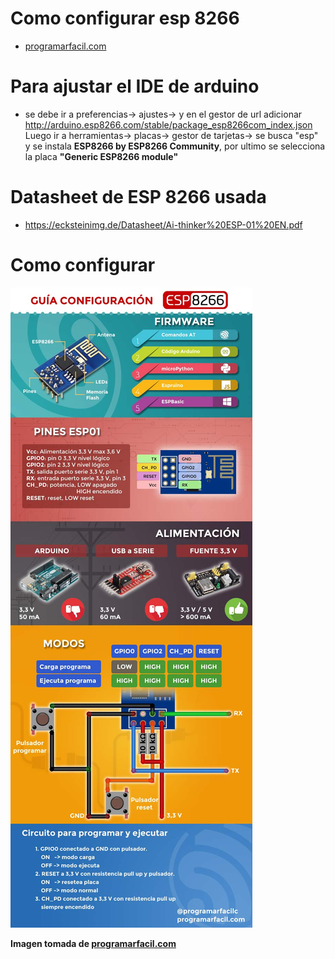 
# Como configurar esp 8266 

+ [programarfacil.com](https://programarfacil.com/podcast/como-configurar-esp01-wifi-esp8266/) 

# Para ajustar el IDE de arduino 

+ se debe ir a preferencias-> ajustes-> y en el gestor de url adicionar http://arduino.esp8266.com/stable/package_esp8266com_index.json 
Luego ir a herramientas-> placas-> gestor de tarjetas-> se busca "esp" y se instala **ESP8266 by ESP8266 Community**, por ultimo se selecciona la placa **"Generic ESP8266 module"**

# Datasheet de ESP 8266 usada 
+ https://ecksteinimg.de/Datasheet/Ai-thinker%20ESP-01%20EN.pdf

# Como configurar 
![](infografia-esp01-03.jpg)

**Imagen tomada de [programarfacil.com](https://programarfacil.com/podcast/como-configurar-esp01-wifi-esp8266/)**
